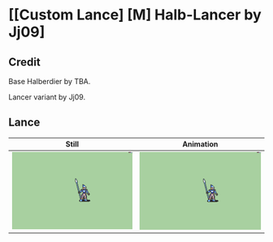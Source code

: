 # [\[Custom Lance\] \[M\] Halb-Lancer by Jj09]

## Credit

Base Halberdier by TBA.

Lancer variant by Jj09.
	
## Lance

| Still | Animation |
| :---: | :-------: |
| ![Lance still](./Lance_000.png) | ![Lance animation](./Lance.gif) |
